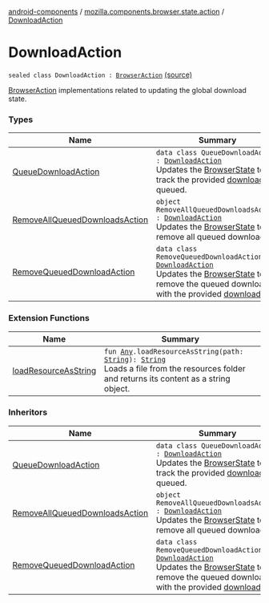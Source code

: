 [android-components](../../index.md) / [mozilla.components.browser.state.action](../index.md) / [DownloadAction](./index.md)

# DownloadAction

`sealed class DownloadAction : `[`BrowserAction`](../-browser-action.md) [(source)](https://github.com/mozilla-mobile/android-components/blob/master/components/browser/state/src/main/java/mozilla/components/browser/state/action/BrowserAction.kt#L565)

[BrowserAction](../-browser-action.md) implementations related to updating the global download state.

### Types

| Name | Summary |
|---|---|
| [QueueDownloadAction](-queue-download-action/index.md) | `data class QueueDownloadAction : `[`DownloadAction`](./index.md)<br>Updates the [BrowserState](../../mozilla.components.browser.state.state/-browser-state/index.md) to track the provided [download](-queue-download-action/download.md) as queued. |
| [RemoveAllQueuedDownloadsAction](-remove-all-queued-downloads-action.md) | `object RemoveAllQueuedDownloadsAction : `[`DownloadAction`](./index.md)<br>Updates the [BrowserState](../../mozilla.components.browser.state.state/-browser-state/index.md) to remove all queued downloads. |
| [RemoveQueuedDownloadAction](-remove-queued-download-action/index.md) | `data class RemoveQueuedDownloadAction : `[`DownloadAction`](./index.md)<br>Updates the [BrowserState](../../mozilla.components.browser.state.state/-browser-state/index.md) to remove the queued download with the provided [downloadId](-remove-queued-download-action/download-id.md). |

### Extension Functions

| Name | Summary |
|---|---|
| [loadResourceAsString](../../mozilla.components.support.test.file/kotlin.-any/load-resource-as-string.md) | `fun `[`Any`](https://kotlinlang.org/api/latest/jvm/stdlib/kotlin/-any/index.html)`.loadResourceAsString(path: `[`String`](https://kotlinlang.org/api/latest/jvm/stdlib/kotlin/-string/index.html)`): `[`String`](https://kotlinlang.org/api/latest/jvm/stdlib/kotlin/-string/index.html)<br>Loads a file from the resources folder and returns its content as a string object. |

### Inheritors

| Name | Summary |
|---|---|
| [QueueDownloadAction](-queue-download-action/index.md) | `data class QueueDownloadAction : `[`DownloadAction`](./index.md)<br>Updates the [BrowserState](../../mozilla.components.browser.state.state/-browser-state/index.md) to track the provided [download](-queue-download-action/download.md) as queued. |
| [RemoveAllQueuedDownloadsAction](-remove-all-queued-downloads-action.md) | `object RemoveAllQueuedDownloadsAction : `[`DownloadAction`](./index.md)<br>Updates the [BrowserState](../../mozilla.components.browser.state.state/-browser-state/index.md) to remove all queued downloads. |
| [RemoveQueuedDownloadAction](-remove-queued-download-action/index.md) | `data class RemoveQueuedDownloadAction : `[`DownloadAction`](./index.md)<br>Updates the [BrowserState](../../mozilla.components.browser.state.state/-browser-state/index.md) to remove the queued download with the provided [downloadId](-remove-queued-download-action/download-id.md). |

